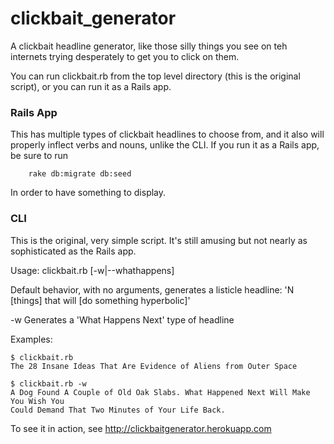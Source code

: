 clickbait_generator
===================
A clickbait headline generator, like those silly things you see on teh internets trying desperately to get you to click on them.

You can run clickbait.rb from the top level directory (this is the original script), or you can run it as a Rails app.

### Rails App
This has multiple types of clickbait headlines to choose from, and it also will properly inflect verbs and nouns, unlike the CLI.
If you run it as a Rails app, be sure to run

        rake db:migrate db:seed
        
In order to have something to display.

### CLI
This is the original, very simple script.  It's still amusing but not nearly as sophisticated as the Rails app.

Usage:  clickbait.rb [-w|--whathappens] 

Default behavior, with no arguments, generates a listicle headline: 'N [things] that will [do something hyperbolic]' 

  -w    Generates a 'What Happens Next' type of headline

Examples:

    $ clickbait.rb
    The 28 Insane Ideas That Are Evidence of Aliens from Outer Space
    
    $ clickbait.rb -w
    A Dog Found A Couple of Old Oak Slabs. What Happened Next Will Make You Wish You 
    Could Demand That Two Minutes of Your Life Back.

To see it in action, see http://clickbaitgenerator.herokuapp.com    
  
